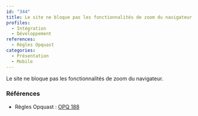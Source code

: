 ```yaml
---
id: "344"
title: Le site ne bloque pas les fonctionnalités de zoom du navigateur
profiles:
  - Intégration
  - Développement
references:
  - Règles Opquast
categories:
  - Présentation
  - Mobile
---
```


Le site ne bloque pas les fonctionnalités de zoom du navigateur.

### Références

*   Règles Opquast : [OPQ 188](https://checklists.opquast.com/fr/assurance-qualite-web/le-site-ne-bloque-pas-les-fonctionnalites-de-zoom-du-navigateur)
